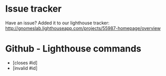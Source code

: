 # Issue tracker
  Have an issue? Added it to our lighthouse tracker: http://gnomeslab.lighthouseapp.com/projects/55987-homepage/overview

# Github - Lighthouse commands

* [closes #id]
* [invalid #id]